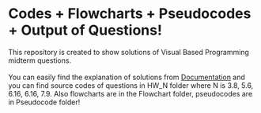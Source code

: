 # Codes + Flowcharts + Pseudocodes + Output of Questions!

This repository is created to show solutions of Visual Based Programming midterm questions.</br></br>
You can easily find the explanation of solutions from [Documentation](https://github.com/basarYargici/VisualBasedProgrammingMidterm/blob/master/Documentation.pdf) and 
you can find source codes of questions in HW_N folder where N is 3.8, 5.6, 6.16, 6.16, 7.9. Also flowcharts are in the Flowchart folder, pseudocodes are in Pseudocode folder! 
